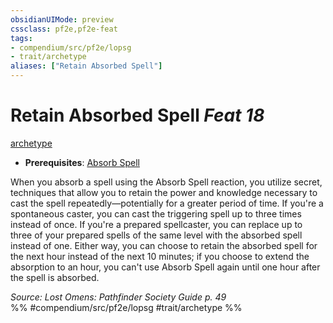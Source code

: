 ```yaml
---
obsidianUIMode: preview
cssclass: pf2e,pf2e-feat
tags:
- compendium/src/pf2e/lopsg
- trait/archetype
aliases: ["Retain Absorbed Spell"]
---
```

# Retain Absorbed Spell  *Feat 18*  
[archetype](archetype.md "Archetype Feat Trait")  

- **Prerequisites**: [Absorb Spell](absorb-spell-locg.md)

When you absorb a spell using the Absorb Spell reaction, you utilize secret, techniques that allow you to retain the power and knowledge necessary to cast the spell repeatedly—potentially for a greater period of time. If you're a spontaneous caster, you can cast the triggering spell up to three times instead of once. If you're a prepared spellcaster, you can replace up to three of your prepared spells of the same level with the absorbed spell instead of one. Either way, you can choose to retain the absorbed spell for the next hour instead of the next 10 minutes; if you choose to extend the absorption to an hour, you can't use Absorb Spell again until one hour after the spell is absorbed.

*Source: Lost Omens: Pathfinder Society Guide p. 49*  
%% #compendium/src/pf2e/lopsg #trait/archetype %%